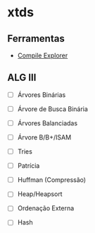 # xtds

## Ferramentas
 - [Compile Explorer](https://godbolt.org/)

## ALG III
 - [ ] Árvores Binárias
 - [ ] Árvore de Busca Binária
 - [ ] Árvores Balanciadas
 - [ ] Árvore B/B+/ISAM
 - [ ] Tries
 - [ ] Patrícia
 - [ ] Huffman (Compressão)
 - [ ] Heap/Heapsort
 - [ ] Ordenação Externa
 - [ ] Hash

